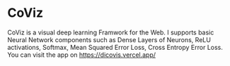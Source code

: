 # CoViz

CoViz is a visual deep learning Framwork for the Web. I supports basic Neural Network components such as 
Dense Layers of Neurons, ReLU activations, Softmax, Mean Squared Error Loss, Cross Entropy Error Loss.
You can visit the app on https://dicovis.vercel.app/
